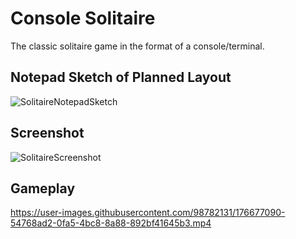 # Console Solitaire
The classic solitaire game in the format of a console/terminal.


## Notepad Sketch of Planned Layout
![SolitaireNotepadSketch](https://user-images.githubusercontent.com/98782131/176669926-2fadb5db-5a83-412b-9cf2-a831b81a49d7.png)


## Screenshot 
![SolitaireScreenshot](https://user-images.githubusercontent.com/98782131/176542601-904c9f4b-a31e-43c8-b816-1b66bfcf5b5f.png)


## Gameplay
https://user-images.githubusercontent.com/98782131/176677090-54768ad2-0fa5-4bc8-8a88-892bf41645b3.mp4
